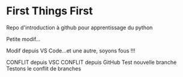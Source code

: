 # First Things First

Repo d'introduction à github pour apprentissage du python

Petite modif...

Modif depuis VS Code...et une autre, soyons fous !!!

CONFLIT depuis VSC
CONFLIT depuis GitHub
Test nouvelle branche
Testons le conflit de branches